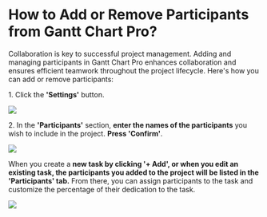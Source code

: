 # How to Add or Remove Participants from Gantt Chart Pro?

<p class="no-margin">Collaboration is key to successful project management. Adding and managing participants in Gantt Chart Pro enhances collaboration and ensures efficient teamwork throughout the project lifecycle. Here's how you can add or remove participants:</p>
<p class="no-margin"></p>
<p class="no-margin">1. Click the <b>'Settings'</b> button.</p>
<div class="intercom-container"><img src="/assets/img/teams-pro/image_25.png"></div><p class="no-margin"></p>
<p class="no-margin">2. In the <b>'Participants'</b> section, <b>enter the names of the participants</b> you wish to include in the project. <b>Press 'Confirm'</b>.</p>
<div class="intercom-container"><img src="/assets/img/teams-pro/image_26.png"></div><p class="no-margin"></p>
<p class="no-margin">When you create a <b>new task by clicking '+ Add', or when you edit an existing task, the participants you added to the project will be listed in the 'Participants' tab.</b> From there, you can assign participants to the task and customize the percentage of their dedication to the task.</p>
<p class="no-margin"></p>
<div class="intercom-container"><img src="/assets/img/teams-pro/image_27.png"></div><p class="no-margin"></p>
<p class="no-margin"></p>
<p class="no-margin"></p>


<Hubspot />
<Clarity />
<GoogleAnalytics />
